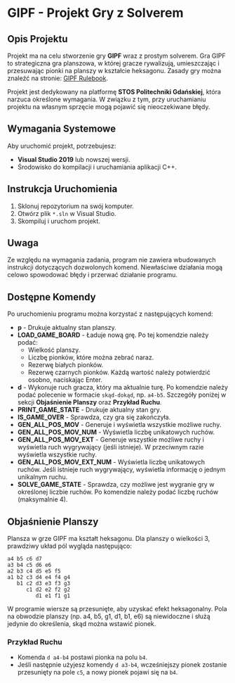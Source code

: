 # GIPF - Projekt Gry z Solverem

## Opis Projektu
Projekt ma na celu stworzenie gry **GIPF** wraz z prostym solverem. Gra GIPF to strategiczna gra planszowa, w której gracze rywalizują, umieszczając i przesuwając pionki na planszy w kształcie heksagonu. Zasady gry można znaleźć na stronie: [GIPF Rulebook](https://files.rebel.pl/files/instrukcje/Instrukcja_Gipf_PL.pdf).

Projekt jest dedykowany na platformę **STOS Politechniki Gdańskiej**, która narzuca określone wymagania. W związku z tym, przy uruchamianiu projektu na własnym sprzęcie mogą pojawić się nieoczekiwane błędy.

## Wymagania Systemowe
Aby uruchomić projekt, potrzebujesz:
- **Visual Studio 2019** lub nowszej wersji.
- Środowisko do kompilacji i uruchamiania aplikacji C++.

## Instrukcja Uruchomienia
1. Sklonuj repozytorium na swój komputer.
2. Otwórz plik `*.sln` w Visual Studio.
3. Skompiluj i uruchom projekt.

## Uwaga
Ze względu na wymagania zadania, program nie zawiera wbudowanych instrukcji dotyczących dozwolonych komend. Niewłaściwe działania mogą celowo spowodować błędy i przerwać działanie programu.

## Dostępne Komendy
Po uruchomieniu programu można korzystać z następujących komend:

- **p** - Drukuje aktualny stan planszy.
- **LOAD_GAME_BOARD** - Ładuje nową grę. Po tej komendzie należy podać:
  - Wielkość planszy.
  - Liczbę pionków, które można zebrać naraz.
  - Rezerwę białych pionków.
  - Rezerwę czarnych pionków.
  Każdą wartość należy potwierdzić osobno, naciskając Enter.
- **d** - Wykonuje ruch gracza, który ma aktualnie turę. Po komendzie należy podać polecenie w formacie `skąd-dokąd`, np. `a4-b5`. Szczegóły poniżej w sekcji **Objaśnienie Planszy** oraz **Przykład Ruchu**.
- **PRINT_GAME_STATE** - Drukuje aktualny stan gry.
- **IS_GAME_OVER** - Sprawdza, czy gra się zakończyła.
- **GEN_ALL_POS_MOV** - Generuje i wyświetla wszystkie możliwe ruchy.
- **GEN_ALL_POS_MOV_NUM** - Wyświetla liczbę unikatowych ruchów.
- **GEN_ALL_POS_MOV_EXT** - Generuje wszystkie możliwe ruchy i wyświetla ruch wygrywający (jeśli istnieje). W przeciwnym razie wyświetla wszystkie ruchy.
- **GEN_ALL_POS_MOV_EXT_NUM** - Wyświetla liczbę unikatowych ruchów. Jeśli istnieje ruch wygrywający, wyświetla informację o jednym unikalnym ruchu.
- **SOLVE_GAME_STATE** - Sprawdza, czy możliwe jest wygranie gry w określonej liczbie ruchów. Po komendzie należy podać liczbę ruchów (maksymalnie 4).

## Objaśnienie Planszy
Plansza w grze GIPF ma kształt heksagonu. Dla planszy o wielkości 3, prawdziwy układ pól wygląda następująco:

```
a4 b5 c6 d7
a3 b4 c5 d6 e6
a2 b3 c4 d5 e5 f5
a1 b2 c3 d4 e4 f4 g4
   b1 c2 d3 e3 f3 g3
      c1 d2 e2 f2 g2
         d1 e1 f1 g1
```

W programie wiersze są przesunięte, aby uzyskać efekt heksagonalny. Pola na obwodzie planszy (np. a4, b5, g1, d1, b1, e6) są niewidoczne i służą jedynie do określenia, skąd można wstawić pionek.

### Przykład Ruchu
- Komenda `d a4-b4` postawi pionka na polu `b4`.
- Jeśli następnie użyjesz komendy `d a3-b4`, wcześniejszy pionek zostanie przesunięty na pole `c5`, a nowy pionek pojawi się na `b4`.
